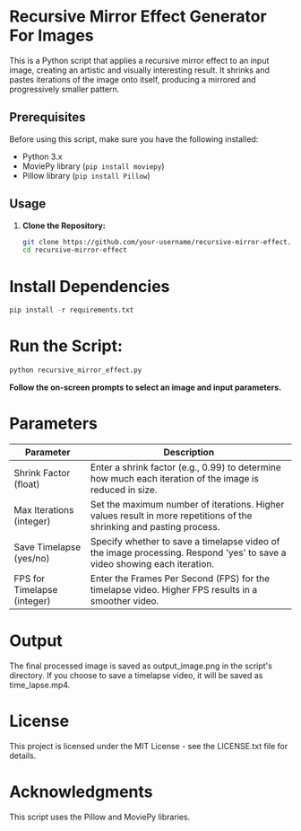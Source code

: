 # Recursive Mirror Effect Generator For Images
This is a Python script that applies a recursive mirror effect to an input image, creating an artistic and visually interesting result. It shrinks and pastes iterations of the image onto itself, producing a mirrored and progressively smaller pattern.

## Prerequisites
Before using this script, make sure you have the following installed:

- Python 3.x
- MoviePy library (`pip install moviepy`)
- Pillow library (`pip install Pillow`)

## Usage
1. **Clone the Repository:**
   ```bash
   git clone https://github.com/your-username/recursive-mirror-effect.git
   cd recursive-mirror-effect
   ```

# **Install Dependencies**
  ```python
  pip install -r requirements.txt
  ```

# **Run the Script:**
  ```python
  python recursive_mirror_effect.py
  ```
**Follow the on-screen prompts to select an image and input parameters.**

# Parameters

| Parameter                | Description                                                                                                       |
|--------------------------|-------------------------------------------------------------------------------------------------------------------|
| Shrink Factor (float)    | Enter a shrink factor (e.g., 0.99) to determine how much each iteration of the image is reduced in size.         |
| Max Iterations (integer) | Set the maximum number of iterations. Higher values result in more repetitions of the shrinking and pasting process. |
| Save Timelapse (yes/no)  | Specify whether to save a timelapse video of the image processing. Respond 'yes' to save a video showing each iteration. |
| FPS for Timelapse (integer) | Enter the Frames Per Second (FPS) for the timelapse video. Higher FPS results in a smoother video.                  |


# Output
The final processed image is saved as output_image.png in the script's directory. If you choose to save a timelapse video, it will be saved as time_lapse.mp4.

# License
This project is licensed under the MIT License - see the LICENSE.txt file for details.

# Acknowledgments
This script uses the Pillow and MoviePy libraries.
